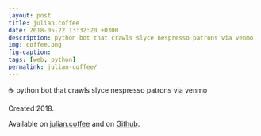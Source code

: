```yaml
---
layout: post
title: julian.coffee
date: 2018-05-22 13:32:20 +0300
description: python bot that crawls slyce nespresso patrons via venmo
img: coffee.png
fig-caption: 
tags: [web, python]
permalink: julian-coffee/
---
```


☕ python bot that crawls slyce nespresso patrons via venmo

Created 2018.

Available on <i class="fa fa-coffee" aria-hidden="true"></i> <a href="http://julian.coffee/">julian.coffee</a> and on <i class="fa fa-github" aria-hidden="true"></i> <a href="https://insanj.github.io/julian.coffee/">Github</a>.
